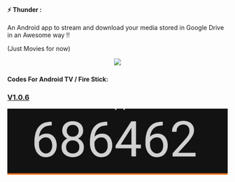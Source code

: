 #### **⚡ Thunder** :

An Android app to stream and download your media stored in Google Drive in an Awesome way !!

(Just Movies for now)
<p align="center">
<a href="https://github.com/anujd64/Thunder/releases"><img src="https://img.shields.io/github/downloads/anujd64/Thunder/total?color=%233DDC84&logo=android&logoColor=%23fff&style=for-the-badge"></a>
</p>

#### Codes For Android TV / Fire Stick:
### [V1.0.6](https://github.com/anujd64/Thunder/releases/tag/v1.0.6) 
<img src="https://github.com/ntgspecial/ThunderApp-Codes/raw/main/Codes/Screenshot_2022-11-06-14-07-34-032-edit_com.brave.browser.jpg">

